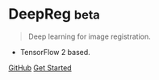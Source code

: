 <!-- _coverpage.md -->

# DeepReg <small>beta</small>

> Deep learning for image registration.

- TensorFlow 2 based.

[GitHub](https://github.com/ucl-candi/DeepReg/) [Get Started](quick_start.md)
